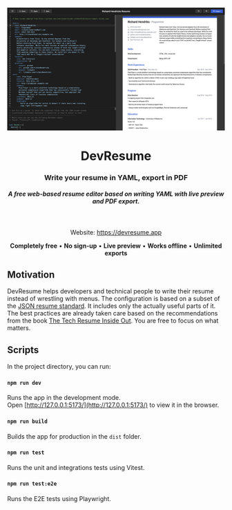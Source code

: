 <p align="center">
   <a href="https://devresume.app" target="_blank">
    <img src="screenshot.png" alt="Devices preview" />
  </a>
</p>
<h1 align="center">DevResume</h1>

<div align="center">

  <h3>Write your resume in YAML, export in PDF</h3>
  <h5>A free web-based resume editor based on writing YAML with live preview and PDF export. </h5>
  
<br />

Website: https://devresume.app

**Completely free** • **No sign-up** • **Live preview** • **Works offline** • **Unlimited exports**

</div>

## Motivation

DevResume helps developers and technical people to write their resume instead of wrestling with menus. 
The configuration is based on a subset of the [JSON resume standard](https://jsonresume.org/). It includes only the actually useful parts of it. The best practices are already taken care based on the recommendations from the book [The Tech Resume Inside Out](https://thetechresume.com/). You are free to focus on what matters. 

## Scripts

In the project directory, you can run:

#### `npm run dev`
Runs the app in the development mode.\
Open [http://127.0.0.1:5173/](http://127.0.0.1:5173/) to view it in the browser.

#### `npm run build`
Builds the app for production in the `dist` folder.

#### `npm run test`
Runs the unit and integrations tests using Vitest.

#### `npm run test:e2e`
Runs the E2E tests using Playwright.


